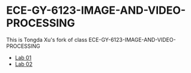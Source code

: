 # ECE-GY-6123-IMAGE-AND-VIDEO-PROCESSING

This is Tongda Xu's fork of class ECE-GY-6123-IMAGE-AND-VIDEO-PROCESSING

* [Lab 01](https://github.com/matonglidewazi/ECE-GY-6123-IMAGE-AND-VIDEO-PROCESSING/blob/master/CA01/COMPUTER_ASSIGNMENT_1_TEMPLATE.ipynb)
* [Lab 02](https://github.com/matonglidewazi/ECE-GY-6123-IMAGE-AND-VIDEO-PROCESSING/blob/master/CA02/tx506-CA02.ipynb)
